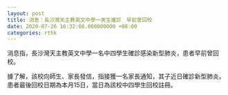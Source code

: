 ```yaml
---
layout: post
title: 消息：長沙灣天主教英文中學一男生確診　早前曾回校
date: 2020-07-26 16:32:08.000000000 +08:00
categories: rthk
---
```


消息指，長沙灣天主教英文中學一名中四學生確診感染新型肺炎，患者早前曾回校。

據了解，該校向師生、家長發信，指接獲一名家長通知，其子近日確診新型肺炎。患者最後回校日期為本月15日，當日為該校中四學生回校註冊。
